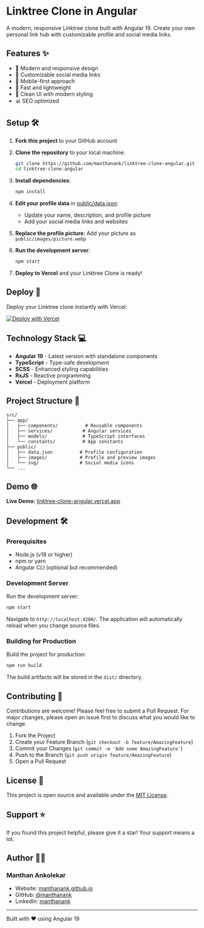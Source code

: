 # Linktree Clone in Angular

A modern, responsive Linktree clone built with Angular 19. Create your own personal link hub with customizable profile and social media links.

## Features ✨

- 🎨 Modern and responsive design
- 🔗 Customizable social media links
- 📱 Mobile-first approach
- 🚀 Fast and lightweight
- 🌙 Clean UI with modern styling
- 📊 SEO optimized

## Setup 🛠️

1. **Fork this project** to your GitHub account
2. **Clone the repository** to your local machine:

   ```bash
   git clone https://github.com/manthanank/linktree-clone-angular.git
   cd linktree-clone-angular
   ```

3. **Install dependencies**:

   ```bash
   npm install
   ```

4. **Edit your profile data** in [public/data.json](public/data.json):
   - Update your name, description, and profile picture
   - Add your social media links and websites
5. **Replace the profile picture**: Add your picture as `public/images/picture.webp`
6. **Run the development server**:

   ```bash
   npm start
   ```

7. **Deploy to Vercel** and your Linktree Clone is ready!

## Deploy 🚀

Deploy your Linktree clone instantly with Vercel:

[![Deploy with Vercel](https://vercel.com/button)](https://vercel.com/new/import?s=https%3A%2F%2Fgithub.com%2Fmanthanank%2Flinktree-clone-angular&hasTrialAvailable=1&showOptionalTeamCreation=false&project-name=linktree-clone-angular&framework=angular&totalProjects=1&remainingProjects=1)

## Technology Stack 💻

- **Angular 19** - Latest version with standalone components
- **TypeScript** - Type-safe development
- **SCSS** - Enhanced styling capabilities
- **RxJS** - Reactive programming
- **Vercel** - Deployment platform

## Project Structure 📁

```text
src/
├── app/
│   ├── components/          # Reusable components
│   ├── services/           # Angular services
│   ├── models/             # TypeScript interfaces
│   └── constants/          # App constants
├── public/
│   ├── data.json          # Profile configuration
│   ├── images/            # Profile and preview images
│   └── svg/               # Social media icons
└── ...
```

## Demo 🌐

**Live Demo:** [linktree-clone-angular.vercel.app](https://linktree-clone-angular.vercel.app/)

## Development 🛠️

### Prerequisites

- Node.js (v18 or higher)
- npm or yarn
- Angular CLI (optional but recommended)

### Development Server

Run the development server:

```bash
npm start
```

Navigate to `http://localhost:4200/`. The application will automatically reload when you change source files.

### Building for Production

Build the project for production:

```bash
npm run build
```

The build artifacts will be stored in the `dist/` directory.

## Contributing 🤝

Contributions are welcome! Please feel free to submit a Pull Request. For major changes, please open an issue first to discuss what you would like to change.

1. Fork the Project
2. Create your Feature Branch (`git checkout -b feature/AmazingFeature`)
3. Commit your Changes (`git commit -m 'Add some AmazingFeature'`)
4. Push to the Branch (`git push origin feature/AmazingFeature`)
5. Open a Pull Request

## License 📄

This project is open source and available under the [MIT License](LICENSE).

## Support ⭐

If you found this project helpful, please give it a star! Your support means a lot.

## Author 👨‍💻

### Manthan Ankolekar

- Website: [manthanank.github.io](https://manthanank.github.io/)
- GitHub: [@manthanank](https://github.com/manthanank)
- LinkedIn: [manthanank](https://www.linkedin.com/in/manthanank)

---

Built with ❤️ using Angular 19
